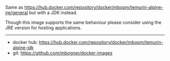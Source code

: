 Same as https://hub.docker.com/repository/docker/mbopm/temurin-alpine-jre/general but with a JDK instead.

Though this image supports the same behaviour please consider using the JRE version for hosting applications.

----------
- docker hub: https://hub.docker.com/repository/docker/mbopm/temurin-alpine-jdk
- git: https://github.com/mbogner/docker-images